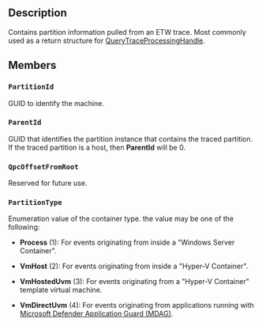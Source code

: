 ## Description

Contains partition information pulled from an ETW trace. Most commonly used as a
return structure for
[QueryTraceProcessingHandle](https://learn.microsoft.com/windows/win32/api/evntrace/nf-evntrace-querytraceprocessinghandle).

## Members

### `PartitionId`

GUID to identify the machine.

### `ParentId`

GUID that identifies the partition instance that contains the traced partition.
If the traced partition is a host, then **ParentId** will be 0.

### `QpcOffsetFromRoot`

Reserved for future use.

### `PartitionType`

Enumeration value of the container type. the value may be one of the following:

- **Process** (1): For events originating from inside a "Windows Server
Container".

- **VmHost** (2): For events originating from inside a "Hyper-V Container".

- **VmHostedUvm** (3): For events originating from a "Hyper-V Container"
template virtual machine.

- **VmDirectUvm** (4): For events originating from applications running with
[Microsoft Defender Application Guard (MDAG)](https://learn.microsoft.com/windows/security/application-security/application-isolation/microsoft-defender-application-guard/md-app-guard-overview).